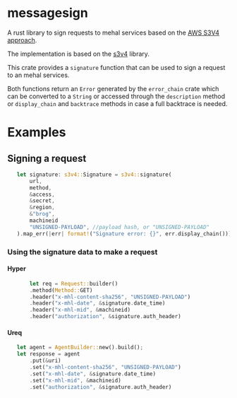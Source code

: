 # messagesign

A rust library to sign requests to mehal services based on the [AWS S3V4 approach](https://docs.aws.amazon.com/AmazonS3/latest/API/sigv4-query-string-auth.html). 
 
The implementation is based on the [s3v4](https://github.com/uv-rust/s3v4) library. 

 This crate provides a `signature` function that can be used to sign a request to an mehal services.

 Both functions return an `Error` generated by the `error_chain` crate which can be 
 converted to a `String` or accessed through the `description` method or `display_chain` 
 and `backtrace` methods in case a full backtrace is needed.

 # Examples
 
 ## Signing a request
 ```rust
    let signature: s3v4::Signature = s3v4::signature(
        url,
        method,
        &access,
        &secret,
        &region,
        &"brog",
        machineid
        "UNSIGNED-PAYLOAD", //payload hash, or "UNSIGNED-PAYLOAD"
    ).map_err(|err| format!("Signature error: {}", err.display_chain()))?;
``` 
 
 ### Using the signature data to make a request 

 #### Hyper 
 ```rust
        let req = Request::builder()
        .method(Method::GET)
        .header("x-mhl-content-sha256", "UNSIGNED-PAYLOAD")
        .header("x-mhl-date", &signature.date_time)
        .header("x-mhl-mid", &machineid)
        .header("authorization", &signature.auth_header)
 ```
 #### Ureq
 ```rust
    let agent = AgentBuilder::new().build();
    let response = agent
        .put(&uri)
        .set("x-mhl-content-sha256", "UNSIGNED-PAYLOAD")
        .set("x-mhl-date", &signature.date_time)
        .set("x-mhl-mid", &machineid)
        .set("authorization", &signature.auth_header)
 ```